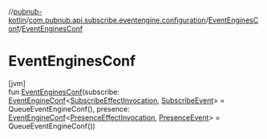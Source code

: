 //[pubnub-kotlin](../../../index.md)/[com.pubnub.api.subscribe.eventengine.configuration](../index.md)/[EventEnginesConf](index.md)/[EventEnginesConf](-event-engines-conf.md)

# EventEnginesConf

[jvm]\
fun [EventEnginesConf](-event-engines-conf.md)(subscribe: [EventEngineConf](../../com.pubnub.api.eventengine/-event-engine-conf/index.md)&lt;[SubscribeEffectInvocation](../../com.pubnub.api.subscribe.eventengine.effect/-subscribe-effect-invocation/index.md), [SubscribeEvent](../../com.pubnub.api.subscribe.eventengine.event/-subscribe-event/index.md)&gt; = QueueEventEngineConf(), presence: [EventEngineConf](../../com.pubnub.api.eventengine/-event-engine-conf/index.md)&lt;[PresenceEffectInvocation](../../com.pubnub.api.presence.eventengine.effect/-presence-effect-invocation/index.md), [PresenceEvent](../../com.pubnub.api.presence.eventengine.event/-presence-event/index.md)&gt; = QueueEventEngineConf())

